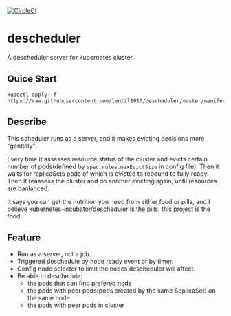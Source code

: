 [![CircleCI](https://circleci.com/gh/lentil1016/descheduler.svg?style=svg)](https://circleci.com/gh/lentil1016/descheduler)

# descheduler
A descheduler server for kubernetes cluster.

## Quice Start

```
kubectl apply -f https://raw.githubusercontent.com/lentil1016/descheduler/master/manifest.yaml
```

## Describe

This scheduler runs as a server, and it makes evicting decisions more "gentlely".

Every time it assesses resource status of the cluster and evicts certain number of pods(defined by `spec.rules.maxEvictSize` in config file). Then it waits for replicaSets pods of which is evicted to rebound to fully ready. Then it reassess the cluster and do another evicting again, until resources are banlanced.

It says you can get the nutrition you need from either food or pills, and I believe [kubernetes-incubator/descheduler](https://github.com/kubernetes-incubator/descheduler) is the pills, this project is the food.

## Feature

- Run as a server, not a job.
- Triggered deschedule by node ready event or by timer.
- Config node selector to limit the nodes descheduler will affect.
- Be able to deschedule:
  - the pods that can find prefered node
  - the pods with peer pods(pods created by the same SeplicaSet) on the same node
  - the pods with peer pods in cluster
